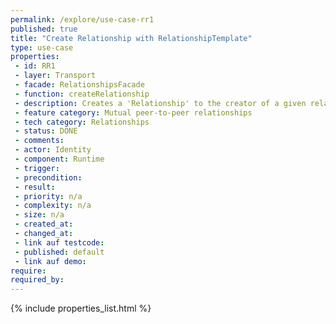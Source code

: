 ```yaml
---
permalink: /explore/use-case-rr1
published: true
title: "Create Relationship with RelationshipTemplate"
type: use-case
properties:
 - id: RR1
 - layer: Transport
 - facade: RelationshipsFacade
 - function: createRelationship
 - description: Creates a 'Relationship' to the creator of a given relationshipTemplateId. The 'RelationshipTemplate' of the given 'relationshipTemplateId' must come from another identity and must be loaded by 'POST /RelationshipTemplates/Peer' first.
 - feature category: Mutual peer-to-peer relationships
 - tech category: Relationships
 - status: DONE
 - comments: 
 - actor: Identity
 - component: Runtime
 - trigger: 
 - precondition: 
 - result: 
 - priority: n/a
 - complexity: n/a
 - size: n/a
 - created_at: 
 - changed_at: 
 - link auf testcode: 
 - published: default
 - link auf demo: 
require:
required_by:
---
```

{% include properties_list.html %}
